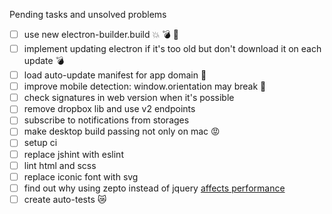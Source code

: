 Pending tasks and unsolved problems
- [ ] use new electron-builder.build :boom: :bomb: :rocket:   
- [ ] implement updating electron if it's too old but don't download it on each update :bomb: 
- [ ] load auto-update manifest for app domain :imp:
- [ ] improve mobile detection: window.orientation may break :imp:
- [ ] check signatures in web version when it's possible 
- [ ] remove dropbox lib and use v2 endpoints
- [ ] subscribe to notifications from storages
- [ ] make desktop build passing not only on mac :rage: 
- [ ] setup ci 
- [ ] replace jshint with eslint
- [ ] lint html and scss
- [ ] replace iconic font with svg
- [ ] find out why using zepto instead of jquery [affects performance](https://github.com/madrobby/zepto/issues/1169)
- [ ] create auto-tests :crying_cat_face: 